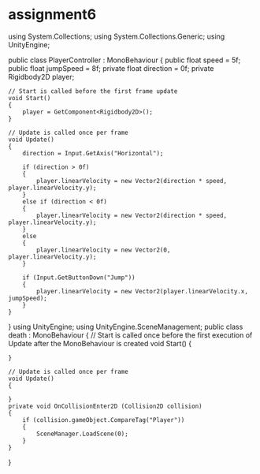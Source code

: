 # assignment6
using System.Collections;
using System.Collections.Generic;
using UnityEngine;

public class PlayerController : MonoBehaviour
{
    public float speed = 5f;
    public float jumpSpeed = 8f;
    private float direction = 0f;
    private Rigidbody2D player;

    // Start is called before the first frame update
    void Start()
    {
        player = GetComponent<Rigidbody2D>();
    }

    // Update is called once per frame
    void Update()
    {
        direction = Input.GetAxis("Horizontal");

        if (direction > 0f)
        {
            player.linearVelocity = new Vector2(direction * speed, player.linearVelocity.y);
        }
        else if (direction < 0f)
        {
            player.linearVelocity = new Vector2(direction * speed, player.linearVelocity.y);
        }
        else
        {
            player.linearVelocity = new Vector2(0, player.linearVelocity.y);
        }

        if (Input.GetButtonDown("Jump"))
        {
            player.linearVelocity = new Vector2(player.linearVelocity.x, jumpSpeed);
        }
    }
}
using UnityEngine;
using UnityEngine.SceneManagement;
public class death : MonoBehaviour
{
    // Start is called once before the first execution of Update after the MonoBehaviour is created
    void Start()
    {
        
    }

    // Update is called once per frame
    void Update()
    {
        
    }
    private void OnCollisionEnter2D (Collision2D collision)
    {   
        if (collision.gameObject.CompareTag("Player"))
        {
            SceneManager.LoadScene(0);
        }   
    }

}
